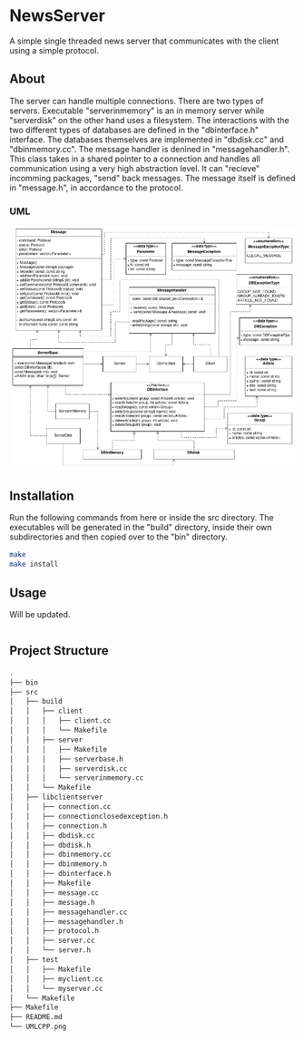# NewsServer

A simple single threaded news server that communicates with the client using a simple protocol.

## About

The server can handle multiple connections. There are two types of servers. Executable "serverinmemory" is an in memory server while "serverdisk" on the other hand uses a filesystem. The interactions with the two different types of databases are defined in the "dbinterface.h" interface. The databases themselves are implemented in "dbdisk.cc" and "dbinmemory.cc". The message handler is denined in "messagehandler.h". This class takes in a shared pointer to a connection and handles all communication using a very high abstraction level. It can "recieve" incomming packages, "send" back messages. The message itself is defined in "message.h", in accordance to the protocol.

### UML

![UML diagram](./UMLCPP.png)

## Installation

Run the following commands from here or inside the src directory. The executables will be generated in the "build" directory, inside their own subdirectories and then copied over to the "bin" directory.

```bash
make
make install
```

## Usage

Will be updated.

```bash

```

## Project Structure

```bash
.
├── bin
├── src
│   ├── build
│   │   ├── client
│   │   │   ├── client.cc
│   │   │   └── Makefile
│   │   ├── server
│   │   │   ├── Makefile
│   │   │   ├── serverbase.h
│   │   │   ├── serverdisk.cc
│   │   │   └── serverinmemory.cc
│   │   └── Makefile
│   ├── libclientserver
│   │   ├── connection.cc
│   │   ├── connectionclosedexception.h
│   │   ├── connection.h
│   │   ├── dbdisk.cc
│   │   ├── dbdisk.h
│   │   ├── dbinmemory.cc
│   │   ├── dbinmemory.h
│   │   ├── dbinterface.h
│   │   ├── Makefile
│   │   ├── message.cc
│   │   ├── message.h
│   │   ├── messagehandler.cc
│   │   ├── messagehandler.h
│   │   ├── protocol.h
│   │   ├── server.cc
│   │   └── server.h
│   ├── test
│   │   ├── Makefile
│   │   ├── myclient.cc
│   │   └── myserver.cc
│   └── Makefile
├── Makefile
├── README.md
└── UMLCPP.png
```
